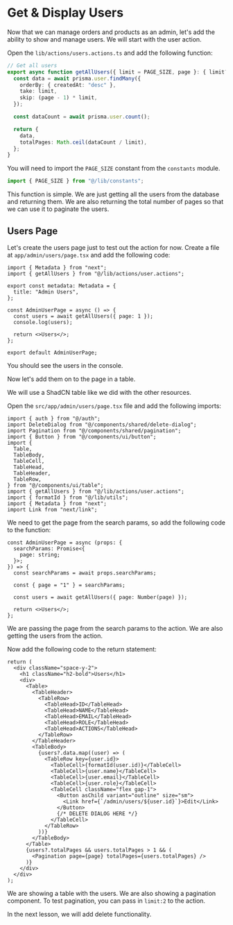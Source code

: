 # Get & Display Users

Now that we can manage orders and products as an admin, let's add the ability to show and manage users. We will start with the user action.

Open the `lib/actions/users.actions.ts` and add the following function:

```ts
// Get all users
export async function getAllUsers({ limit = PAGE_SIZE, page }: { limit?: number; page: number }) {
  const data = await prisma.user.findMany({
    orderBy: { createdAt: "desc" },
    take: limit,
    skip: (page - 1) * limit,
  });

  const dataCount = await prisma.user.count();

  return {
    data,
    totalPages: Math.ceil(dataCount / limit),
  };
}
```

You will need to import the `PAGE_SIZE` constant from the `constants` module.

```ts
import { PAGE_SIZE } from "@/lib/constants";
```

This function is simple. We are just getting all the users from the database and returning them. We are also returning the total number of pages so that we can use it to paginate the users.

## Users Page

Let's create the users page just to test out the action for now. Create a file at `app/admin/users/page.tsx` and add the following code:

```tsx
import { Metadata } from "next";
import { getAllUsers } from "@/lib/actions/user.actions";

export const metadata: Metadata = {
  title: "Admin Users",
};

const AdminUserPage = async () => {
  const users = await getAllUsers({ page: 1 });
  console.log(users);

  return <>Users</>;
};

export default AdminUserPage;
```

You should see the users in the console.

Now let's add them on to the page in a table.

We will use a ShadCN table like we did with the other resources.

Open the `src/app/admin/users/page.tsx` file and add the following imports:

```tsx
import { auth } from "@/auth";
import DeleteDialog from "@/components/shared/delete-dialog";
import Pagination from "@/components/shared/pagination";
import { Button } from "@/components/ui/button";
import {
  Table,
  TableBody,
  TableCell,
  TableHead,
  TableHeader,
  TableRow,
} from "@/components/ui/table";
import { getAllUsers } from "@/lib/actions/user.actions";
import { formatId } from "@/lib/utils";
import { Metadata } from "next";
import Link from "next/link";
```

We need to get the page from the search params, so add the following code to the function:

```tsx
const AdminUserPage = async (props: {
  searchParams: Promise<{
    page: string;
  }>;
}) => {
  const searchParams = await props.searchParams;

  const { page = "1" } = searchParams;

  const users = await getAllUsers({ page: Number(page) });

  return <>Users</>;
};
```

We are passing the page from the search params to the action. We are also getting the users from the action.

Now add the following code to the return statement:

```tsx
return (
  <div className="space-y-2">
    <h1 className="h2-bold">Users</h1>
    <div>
      <Table>
        <TableHeader>
          <TableRow>
            <TableHead>ID</TableHead>
            <TableHead>NAME</TableHead>
            <TableHead>EMAIL</TableHead>
            <TableHead>ROLE</TableHead>
            <TableHead>ACTIONS</TableHead>
          </TableRow>
        </TableHeader>
        <TableBody>
          {users?.data.map((user) => (
            <TableRow key={user.id}>
              <TableCell>{formatId(user.id)}</TableCell>
              <TableCell>{user.name}</TableCell>
              <TableCell>{user.email}</TableCell>
              <TableCell>{user.role}</TableCell>
              <TableCell className="flex gap-1">
                <Button asChild variant="outline" size="sm">
                  <Link href={`/admin/users/${user.id}`}>Edit</Link>
                </Button>
                {/* DELETE DIALOG HERE */}
              </TableCell>
            </TableRow>
          ))}
        </TableBody>
      </Table>
      {users?.totalPages && users.totalPages > 1 && (
        <Pagination page={page} totalPages={users.totalPages} />
      )}
    </div>
  </div>
);
```

We are showing a table with the users. We are also showing a pagination component. To test pagination, you can pass in `limit:2` to the action.

In the next lesson, we will add delete functionality.
